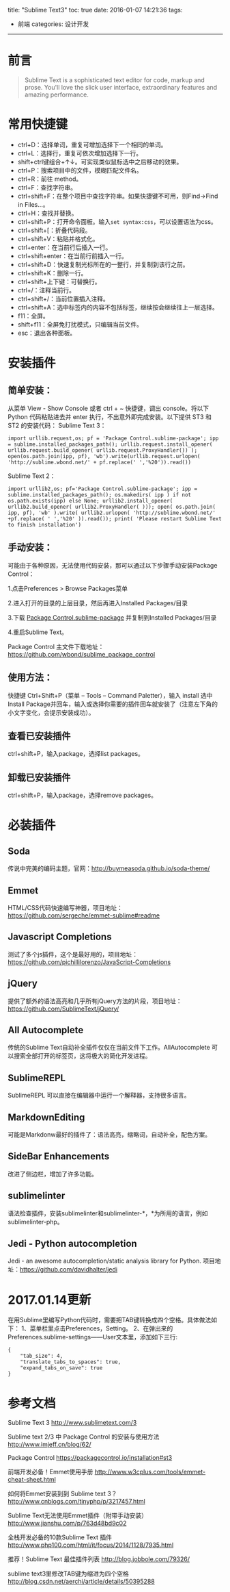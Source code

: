 title: "Sublime Text3"
toc: true
date: 2016-01-07 14:21:36
tags:
- 前端
categories: 设计开发
---
# 前言
> Sublime Text is a sophisticated text editor for code, markup and prose.
You'll love the slick user interface, extraordinary features and amazing performance.

<!--more-->

# 常用快捷键
- ctrl+D：选择单词，重复可增加选择下一个相同的单词。
- ctrl+L：选择行，重复可依次增加选择下一行。
- shift+ctrl键组合+↑↓。可实现类似鼠标选中之后移动的效果。
- ctrl+P：搜索项目中的文件，模糊匹配文件名。
- ctrl+R：前往 method。
- ctrl+F：查找字符串。
- ctrl+shift+F：在整个项目中查找字符串。如果快捷键不可用，则Find->Find in Files...。
- ctrl+H：查找并替换。
- ctrl+shift+P：打开命令面板。输入`set syntax:css`，可以设置语法为css。
- ctrl+shift+[：折叠代码段。
- ctrl+shift+V：粘贴并格式化。
- ctrl+enter：在当前行后插入一行。
- ctrl+shift+enter：在当前行前插入一行。
- ctrl+shift+D：快速复制光标所在的一整行，并复制到该行之前。
- ctrl+shift+K：删除一行。
- ctrl+shift+上下键：可替换行。
- ctrl+/：注释当前行。
- ctrl+shift+/：当前位置插入注释。
- ctrl+shift+A：选中标签内的内容不包括标签，继续按会继续往上一层选择。
- f11：全屏。
- shift+f11：全屏免打扰模式，只编辑当前文件。
- esc：退出各种面板。

# 安装插件
## 简单安装：
从菜单 View - Show Console 或者 ctrl + ~ 快捷键，调出 console。将以下 Python 代码粘贴进去并 enter 执行，不出意外即完成安装。以下提供 ST3 和 ST2 的安装代码：
Sublime Text 3：
```
import urllib.request,os; pf = 'Package Control.sublime-package'; ipp = sublime.installed_packages_path(); urllib.request.install_opener( urllib.request.build_opener( urllib.request.ProxyHandler()) ); open(os.path.join(ipp, pf), 'wb').write(urllib.request.urlopen( 'http://sublime.wbond.net/' + pf.replace(' ','%20')).read())
```

Sublime Text 2：
```
import urllib2,os; pf='Package Control.sublime-package'; ipp = sublime.installed_packages_path(); os.makedirs( ipp ) if not os.path.exists(ipp) else None; urllib2.install_opener( urllib2.build_opener( urllib2.ProxyHandler( ))); open( os.path.join( ipp, pf), 'wb' ).write( urllib2.urlopen( 'http://sublime.wbond.net/' +pf.replace( ' ','%20' )).read()); print( 'Please restart Sublime Text to finish installation')
```

## 手动安装：

可能由于各种原因，无法使用代码安装，那可以通过以下步骤手动安装Package Control：

1.点击Preferences > Browse Packages菜单

2.进入打开的目录的上层目录，然后再进入Installed Packages/目录

3.下载 [Package Control.sublime-package](https://sublime.wbond.net/Package%20Control.sublime-package) 并复制到Installed Packages/目录

4.重启Sublime Text。

Package Control 主文件下载地址：https://github.com/wbond/sublime_package_control

## 使用方法：

快捷键 Ctrl+Shift+P（菜单 – Tools – Command Paletter），输入 install 选中Install Package并回车，输入或选择你需要的插件回车就安装了（注意左下角的小文字变化，会提示安装成功）。

## 查看已安装插件
ctrl+shift+P，输入package，选择list packages。

## 卸载已安装插件
ctrl+shift+P，输入package，选择remove packages。

# 必装插件
## Soda
传说中完美的编码主题，官网：http://buymeasoda.github.io/soda-theme/

## Emmet
HTML/CSS代码快速编写神器，项目地址：https://github.com/sergeche/emmet-sublime#readme

## Javascript Completions
测试了多个js插件，这个是最好用的，项目地址：https://github.com/pichillilorenzo/JavaScript-Completions

## jQuery
提供了额外的语法高亮和几乎所有jQuery方法的片段，项目地址：https://github.com/SublimeText/jQuery/

## All Autocomplete
传统的Sublime Text自动补全插件仅仅在当前文件下工作。AllAutocomplete 可以搜索全部打开的标签页，这将极大的简化开发进程。

## SublimeREPL
SublimeREPL 可以直接在编辑器中运行一个解释器，支持很多语言。

## MarkdownEditing
可能是Markdonw最好的插件了：语法高亮，缩略词，自动补全，配色方案。

## SideBar Enhancements
改进了侧边栏，增加了许多功能。

## sublimelinter
语法检查插件，安装sublimelinter和sublimelinter-\*，\*为所用的语言，例如sublimelinter-php。

## Jedi - Python autocompletion
Jedi - an awesome autocompletion/static analysis library for Python.
项目地址：https://github.com/davidhalter/jedi


# 2017.01.14更新
在用Sublime里编写Python代码时，需要把TAB键转换成四个空格。具体做法如下：
1、菜单栏里点击Preferences，Setting。
2、在弹出来的Preferences.sublime-settings——User文本里，添加如下三行:
```
{
    "tab_size": 4,
    "translate_tabs_to_spaces": true,
    "expand_tabs_on_save": true
}
```

# 参考文档
Sublime Text 3
http://www.sublimetext.com/3

Sublime text 2/3 中 Package Control 的安装与使用方法
http://www.imjeff.cn/blog/62/

Package Control 
https://packagecontrol.io/installation#st3

前端开发必备！Emmet使用手册
http://www.w3cplus.com/tools/emmet-cheat-sheet.html

如何将Emmet安装到到 Sublime text 3？
http://www.cnblogs.com/tinyphp/p/3217457.html

Sublime Text无法使用Emmet插件（附带手动安装）
http://www.jianshu.com/p/763d48bd9c02

全栈开发必备的10款Sublime Text 插件
http://www.php100.com/html/it/focus/2014/1128/7935.html

推荐！Sublime Text 最佳插件列表
http://blog.jobbole.com/79326/

sublime text3里修改TAB键为缩进为四个空格
http://blog.csdn.net/aerchi/article/details/50395288



